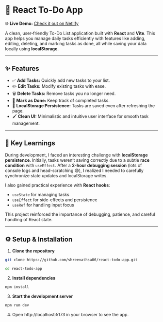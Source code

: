 # 📝 React To-Do App

🌐 **Live Demo:** [Check it out on Netlify](https://taskstore06.netlify.app/)

A clean, user-friendly To-Do List application built with **React** and **Vite**. This app helps you manage daily tasks efficiently with features like adding, editing, deleting, and marking tasks as done, all while saving your data locally using **localStorage**.

---

## ✨ Features

- ✅ **Add Tasks:** Quickly add new tasks to your list.  
- ✏️ **Edit Tasks:** Modify existing tasks with ease.  
- 🗑️ **Delete Tasks:** Remove tasks you no longer need.  
- 🎯 **Mark as Done:** Keep track of completed tasks.  
- 💾 **LocalStorage Persistence:** Tasks are saved even after refreshing the page.  
- 🖌️ **Clean UI:** Minimalistic and intuitive user interface for smooth task management.

---

## 🧠 Key Learnings

During development, I faced an interesting challenge with **localStorage persistence**. Initially, tasks weren’t saving correctly due to a subtle **race condition** with `useEffect`. After a **2-hour debugging session** (lots of console logs and head-scratching 😅), I realized I needed to carefully synchronize state updates and localStorage writes.  

I also gained practical experience with **React hooks**:  
- `useState` for managing tasks  
- `useEffect` for side-effects and persistence  
- `useRef` for handling input focus  

This project reinforced the importance of debugging, patience, and careful handling of React state.

---

## ⚙️ Setup & Installation

1. **Clone the repository**  
```bash
git clone https://github.com/shreevathsa06/react-todo-app.git
```
```bash
cd react-todo-app
```

2. **Install dependencies**
```bash
npm install
```

3. **Start the development server**
```bash
npm run dev
```

4. Open http://localhost:5173 in your browser to see the app.

